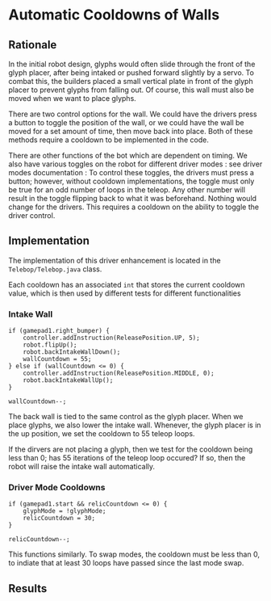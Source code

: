 # Automatic Cooldowns of Walls

## Rationale
In the initial robot design, glyphs would often slide through the front of the glyph placer, after being intaked or pushed forward slightly by a servo. To combat this, the builders placed a small vertical plate in front of the glyph placer to prevent glyphs from falling out. Of course, this wall must also be moved when we want to place glyphs.

There are two control options for the wall. We could have the drivers press a button to toggle the position of the wall, or we could have the wall be moved for a set amount of time, then move back into place. Both of these methods require a cooldown to be implemented in the code. 

There are other functions of the bot which are dependent on timing. We also have various toggles on the robot for different driver modes : see driver modes documentation : 
To control these toggles, the drivers must press a button; however, without cooldown implementations, the toggle must only be true for an odd number of loops in the teleop. Any other number will result in the toggle flipping back to what it was beforehand. Nothing would change for the drivers. This requires a cooldown on the ability to toggle the driver control.

## Implementation

The implementation of this driver enhancement is located in the `Telebop/Telebop.java` class.

Each cooldown has an associated `int` that stores the current cooldown value, which is then used by different tests for different functionalities

### Intake Wall

```
if (gamepad1.right_bumper) {
    controller.addInstruction(ReleasePosition.UP, 5);
    robot.flipUp();
    robot.backIntakeWallDown();
    wallCountdown = 55;
} else if (wallCountdown <= 0) {
    controller.addInstruction(ReleasePosition.MIDDLE, 0);
    robot.backIntakeWallUp();
}

wallCountdown--;
```

The back wall is tied to the same control as the glyph placer. When we place glyphs, we also lower the intake wall. Whenever, the glyph placer is in the up position, we set the cooldown to 55 teleop loops. 

If the dirvers are not placing a glyph, then we test for the cooldown being less than 0; has 55 iterations of the teleop loop occured? If so, then the robot will raise the intake wall automatically.

### Driver Mode Cooldowns

```
if (gamepad1.start && relicCountdown <= 0) {
    glyphMode = !glyphMode;
    relicCountdown = 30;
}

relicCountdown--;
```

This functions similarly. To swap modes, the cooldown must be less than 0, to indiate that at least 30 loops have passed since the last mode swap.

## Results
